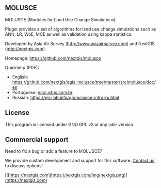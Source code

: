 MOLUSCE
-------
MOLUSCE (Modules for Land Use Change Simulations)

Plugin provides a set of algorithms for land use change simulations such as ANN, LR, WoE, MCE as well as validation using kappa statistics.

Developed by Asia Air Survey (http://www.asiaairsurvey.com) and NextGIS (http://nextgis.com).

Homepage: https://github.com/nextgis/molusce

Quickhelp (PDF):

* English: https://github.com/nextgis/qgis_molusce/tree/master/src/molusce/doc/en
* Portuguese: [ecojustus.com.br](https://drive.google.com/file/d/0BzSbT3sqlulvaGYxekFRZU9CM28/view?usp=sharing&resourcekey=0-NEw-NNPyaQjqhgQb4dBuUA)
* Russian: https://gis-lab.info/qa/molusce-intro-ru.html

License
-------------
This program is licensed under GNU GPL v2 or any later version

Commercial support
----------
Need to fix a bug or add a feature to MOLUSCE? 

We provide custom development and support for this software. [Contact us](https://nextgis.com/contact/) to discuss options!

[![https://nextgis.com](https://nextgis.com/img/nextgis.png)](https://nextgis.com)
